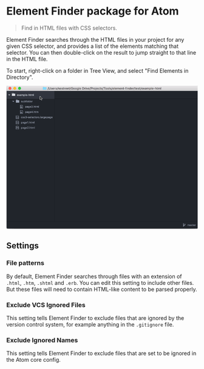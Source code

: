 # Element Finder package for Atom

> Find in HTML files with CSS selectors.

Element Finder searches through the HTML files in your project for any given CSS selector, and provides a list of the elements matching that selector. You can then double-click on the result to jump straight to that line in the HTML file.

To start, right-click on a folder in Tree View, and select "Find Elements in Directory".

![Element Finder in action](https://raw.githubusercontent.com/keeganstreet/atom-element-finder/master/styles/screenshot.gif)

## Settings

### File patterns

By default, Element Finder searches through files with an extension of `.html`, `.htm`, `.shtml` and `.erb`. You can edit this setting to include other files. But these files will need to contain HTML-like content to be parsed properly.

### Exclude VCS Ignored Files

This setting tells Element Finder to exclude files that are ignored by the version control system, for example anything in the `.gitignore` file.

### Exclude Ignored Names

This setting tells Element Finder to exclude files that are set to be ignored in the Atom core config.

